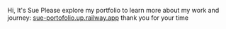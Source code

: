 
Hi, It's Sue 
Please explore my portfolio to learn more about my work and journey: [sue-portofolio.up.railway.app](https://sue-portofolio.up.railway.app)
thank you for your time 
